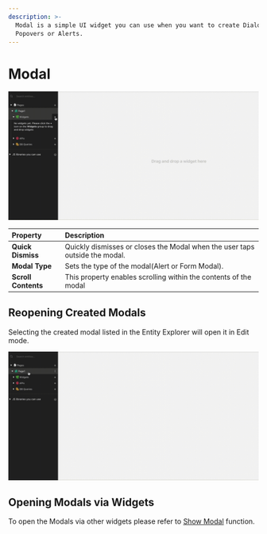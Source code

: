 ```yaml
---
description: >-
  Modal is a simple UI widget you can use when you want to create Dialogs,
  Popovers or Alerts.
---
```


# Modal

![Click to expand](../.gitbook/assets/modal.gif)

| Property | Description |
| :--- | :--- |
| **Quick Dismiss** | Quickly dismisses or closes the Modal when the user taps outside the modal. |
| **Modal Type** | Sets the type of the modal\(Alert or Form Modal\). |
| **Scroll Contents** | This property enables scrolling within the contents of the modal |

## Reopening Created Modals

Selecting the created modal listed in the Entity Explorer will open it in Edit mode.

![Click to expand](../.gitbook/assets/open-created-modal.gif)

## Opening Modals via Widgets

To open the Modals via other widgets please refer to [Show Modal](../framework-reference/show-modal.md) function.

